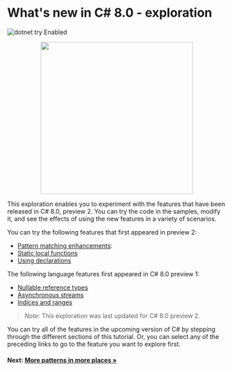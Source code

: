 # What's new in C# 8.0 - exploration


![dotnet try Enabled](https://img.shields.io/badge/Try_.NET-Enabled-501078.svg)

<p align ="center">
<img src ="https://user-images.githubusercontent.com/2546640/56708992-deee8780-66ec-11e9-9991-eb85abb1d10a.png" width="350">
</p>

This exploration enables you to experiment with the features that have been released in C# 8.0, preview 2. You can try the code in the samples, modify it, and see the effects of using the new features in a variety of scenarios.

You can try the following features that first appeared in preview 2:

- [Pattern matching enhancements](./patterns.md):
- [Static local functions](static-local-functions.md)
- [Using declarations](using-declarations-ref-structs.md)

The following language features first appeared in C# 8.0 preview 1:

- [Nullable reference types](nullable-reference-types.md)
- [Asynchronous streams](asynchronous-streams.md)
- [Indices and ranges](indices-and-ranges.md)

> *Note*:
> This exploration was last updated for C# 8.0 preview 2.

You can try all of the features in the upcoming version of C# by stepping through the different sections of this tutorial. Or, you can select any of the preceding links to go to the feature you want to explore first.

#### Next: [More patterns in more places &raquo;](./patterns.md)
